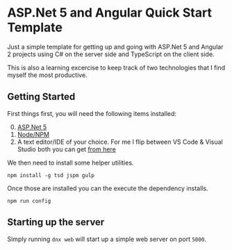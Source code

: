 ASP.Net 5 and Angular Quick Start Template
==========================================

Just a simple template for getting up and going with ASP.Net 5 and Angular 2 projects using 
C# on the server side and TypeScript on the client side. 

This is also a learning excercise to keep track of two technologies that I find myself the 
most productive. 

Getting Started
---------------
First things first, you will need the following items installed:

 0. [ASP.Net 5](http://docs.asp.net/en/latest/getting-started/index.html) 
 0. [Node/NPM](https://nodejs.org/en/download/) 
 0. A text editor/IDE of your choice. For me I flip between VS Code &amp; 
 	Visual Studio both you can get [from here](https://visualstudio.com)
	
	
We then need to install some helper utilities. 
```
npm install -g tsd jspm gulp
```
Once those are installed you can the execute the dependency installs. 
```
npm run config
```

Starting up the server
----------------------
Simply running `dnx web` will start up a simple web server on port `5000`. 
